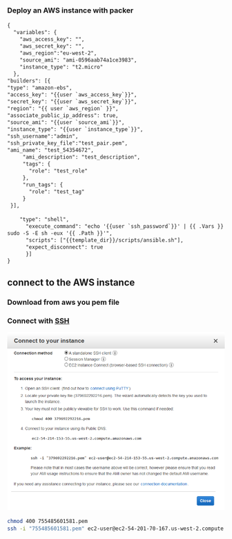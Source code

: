 ### Deploy an AWS instance with packer 
```
{
  "variables": {
    "aws_access_key": "",
    "aws_secret_key": "",
    "aws_region":"eu-west-2",
    "source_ami": "ami-0596aab74a1ce3983",
    "instance_type": "t2.micro"
  },
"builders": [{
"type": "amazon-ebs",
"access_key": "{{user `aws_access_key`}}",
"secret_key": "{{user `aws_secret_key`}}",
"region": "{{ user `aws_region` }}",
"associate_public_ip_address": true,
"source_ami": "{{user `source_ami`}}",
"instance_type": "{{user `instance_type`}}",
"ssh_username":"admin",
"ssh_private_key_file":"test_pair.pem",
"ami_name": "test_54354672",
     "ami_description": "test_description", 
     "tags": {
       "role": "test_role"
     },
     "run_tags": {
       "role": "test_tag"
     }
 }],  

    "type": "shell",
      "execute_command": "echo '{{user `ssh_password`}}' | {{ .Vars }} sudo -S -E sh -eux '{{ .Path }}'",
      "scripts": ["{{template_dir}}/scripts/ansible.sh"],
      "expect_disconnect": true
      }]
}
```

## connect to the AWS instance
### Download from aws you pem file
### Connect with [SSH](https://github.com/SuperMarioOfficial/SSH)
![](https://raw.githubusercontent.com/SuperMarioOfficial/Build-your-own-vagrant.box/master/tutorials/data/2.PNG)
``` bash
chmod 400 755485601581.pem
ssh -i "755485601581.pem" ec2-user@ec2-54-201-70-167.us-west-2.compute.amazonaws.com
```

